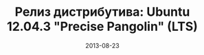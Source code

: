 ---
layout: post
title: "Релиз дистрибутива: Ubuntu 12.04.3 \"Precise Pangolin\" (LTS)"
date: 2013-08-23   
---